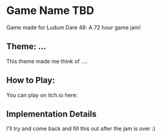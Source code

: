 # Game Name TBD
Game made for Ludum Dare 48: A 72 hour game jam!

## Theme: ...
This theme made me think of ....

## How to Play:
You can play on itch.io here:

## Implementation Details
I'll try and come back and fill this out after the jam is over :)
